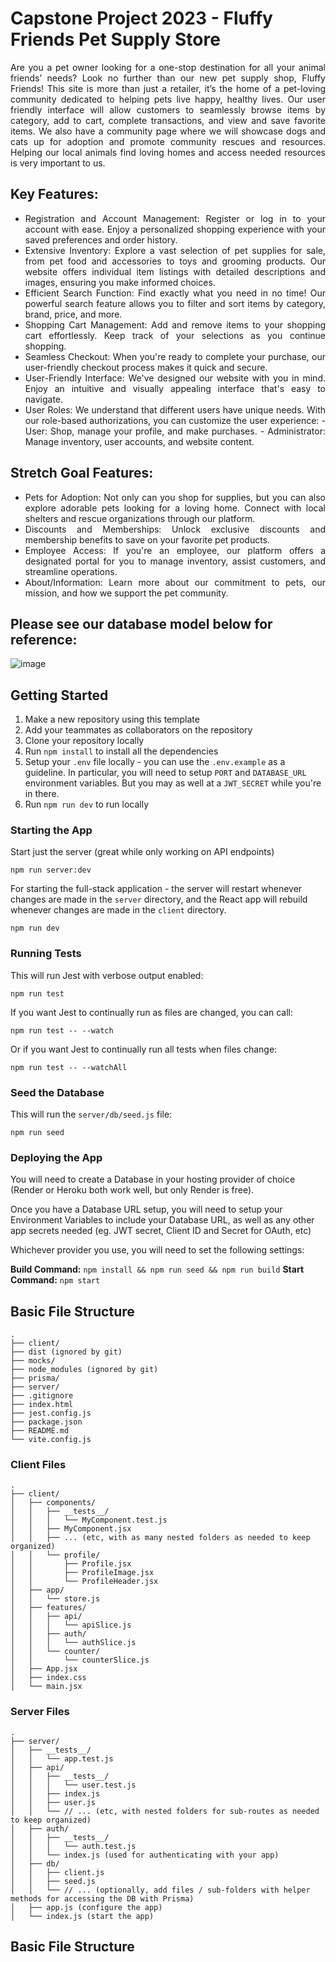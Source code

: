 # Capstone Project 2023 - Fluffy Friends Pet Supply Store

<div style="text-align: justify"> 
Are you a pet owner looking for a one-stop destination for all your animal friends’ needs? Look no further than our new pet supply shop, Fluffy Friends! This site is more than just a retailer, it’s the home of a pet-loving community dedicated to helping pets live happy, healthy lives. Our user friendly interface will allow customers to seamlessly browse items by category, add to cart, complete transactions, and view and save favorite items. We also have a community page where we will showcase dogs and cats up for adoption and promote community rescues and resources. Helping our local animals find loving homes and access needed resources is very important to us.
</div>

## Key Features:
<div style="text-align: justify"> 
<ul>
<li> Registration and Account Management: Register or log in to your account with ease. Enjoy a personalized shopping experience with your saved preferences and order history.</li>
<li>Extensive Inventory: Explore a vast selection of pet supplies for sale, from pet food and accessories to toys and grooming products. Our website offers individual item listings with detailed descriptions and images, ensuring you make informed choices.</li>
<li>Efficient Search Function: Find exactly what you need in no time! Our powerful search feature allows you to filter and sort items by category, brand, price, and more.</li>
<li>Shopping Cart Management: Add and remove items to your shopping cart effortlessly. Keep track of your selections as you continue shopping.</li>
<li>Seamless Checkout: When you're ready to complete your purchase, our user-friendly checkout process makes it quick and secure.</li>
<li>User-Friendly Interface: We've designed our website with you in mind. Enjoy an intuitive and visually appealing interface that's easy to navigate.</li>
<li>User Roles: We understand that different users have unique needs. With our role-based authorizations, you can customize the user experience:
    - User: Shop, manage your profile, and make purchases.
    - Administrator: Manage inventory, user accounts, and website content.
</ul>
</div>

## Stretch Goal Features:
<div style="text-align: justify"> 
<ul>
<li>Pets for Adoption: Not only can you shop for supplies, but you can also explore adorable pets looking for a loving home. Connect with local shelters and rescue organizations through our platform.</li>
<li>Discounts and Memberships: Unlock exclusive discounts and membership benefits to save on your favorite pet products.</li>
<li>Employee Access: If you're an employee, our platform offers a designated portal for you to manage inventory, assist customers, and streamline operations.</li>
<li>About/Information: Learn more about our commitment to pets, our mission, and how we support the pet community.</li>
</ul>
</div>

## Please see our database model below for reference:
![image](https://github.com/jnaegibbs/Capstone-Project/assets/135480996/5868c811-dfed-40b3-b202-1f2c47d3a646)

## Getting Started

1. Make a new repository using this template
2. Add your teammates as collaborators on the repository
3. Clone your repository locally
4. Run `npm install` to install all the dependencies
5. Setup your `.env` file locally - you can use the `.env.example` as a guideline. In particular, you will need to setup `PORT` and `DATABASE_URL` environment variables. But you may as well at a `JWT_SECRET` while you're in there.
6. Run `npm run dev` to run locally


### Starting the App

Start just the server (great while only working on API endpoints)
```
npm run server:dev
```

For starting the full-stack application - the server will restart whenever changes are made in the `server` directory, and the React app will rebuild whenever changes are made in the `client` directory.

```
npm run dev
```

### Running Tests

This will run Jest with verbose output enabled:
```
npm run test
```

If you want Jest to continually run as files are changed, you can call:
```
npm run test -- --watch
```

Or if you want Jest to continually run all tests when files change:
```
npm run test -- --watchAll
```

### Seed the Database

This will run the `server/db/seed.js` file:
```
npm run seed
```

### Deploying the App

You will need to create a Database in your hosting provider of choice (Render or Heroku both work well, but only Render is free).

Once you have a Database URL setup, you will need to setup your Environment Variables to include your Database URL, as well as any other app secrets needed (eg. JWT secret, Client ID and Secret for OAuth, etc)

Whichever provider you use, you will need to set the following settings:

**Build Command:** `npm install && npm run seed && npm run build`
**Start Command:** `npm start`

## Basic File Structure
```
.
├── client/
├── dist (ignored by git)
├── mocks/
├── node_modules (ignored by git)
├── prisma/
├── server/
├── .gitignore
├── index.html
├── jest.config.js
├── package.json
├── README.md
└── vite.config.js
```

### Client Files

```
.
├── client/
│   ├── components/
│   │   ├── __tests__/
│   │   │   └── MyComponent.test.js
│   │   ├── MyComponent.jsx
│   │   ├── ... (etc, with as many nested folders as needed to keep organized)
│   │   └── profile/
│   │       ├── Profile.jsx
│   │       ├── ProfileImage.jsx
│   │       └── ProfileHeader.jsx
│   ├── app/
│   │   └── store.js
│   ├── features/
│   │   ├── api/
│   │   │   └── apiSlice.js
│   │   ├── auth/
│   │   │   └── authSlice.js
│   │   └── counter/
│   │       └── counterSlice.js
│   ├── App.jsx
│   ├── index.css
│   └── main.jsx
```

### Server Files

```
.
├── server/
│   ├── __tests__/
│   │   └── app.test.js
│   ├── api/
│   │   ├── __tests__/
│   │   │   └── user.test.js
│   │   ├── index.js
│   │   ├── user.js
│   │   └── // ... (etc, with nested folders for sub-routes as needed to keep organized)
│   ├── auth/
│   │   ├── __tests__/
│   │   │   └── auth.test.js
│   │   └── index.js (used for authenticating with your app)
│   ├── db/
│   │   ├── client.js
│   │   ├── seed.js
│   │   └── // ... (optionally, add files / sub-folders with helper methods for accessing the DB with Prisma)
│   ├── app.js (configure the app)
│   └── index.js (start the app)
```
## Basic File Structure
